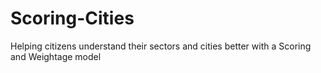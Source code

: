 # Scoring-Cities
Helping citizens understand their sectors and cities better with a Scoring and Weightage model

